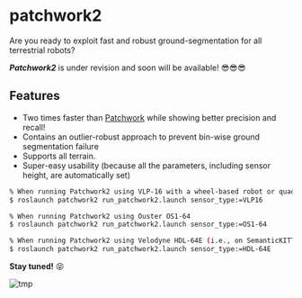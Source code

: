 # patchwork2

Are you ready to exploit fast and robust ground-segmentation for all terrestrial robots?

***Patchwork2*** is under revision and soon will be available! :sunglasses::sunglasses::sunglasses: 

## Features

* Two times faster than [Patchwork](https://github.com/LimHyungTae/patchwork) while showing better precision and recall!
* Contains an outlier-robust approach to prevent bin-wise ground segmentation failure
* Supports all terrain.
* Super-easy usability (because all the parameters, including sensor height, are automatically set)

```bash
% When running Patchwork2 using VLP-16 with a wheel-based robot or quadruped robot
$ roslaunch patchwork2 run_patchwork2.launch sensor_type:=VLP16

% When running Patchwork2 using Ouster OS1-64
$ roslaunch patchwork2 run_patchwork2.launch sensor_type:=OS1-64

% When running Patchwork2 using Velodyne HDL-64E (i.e., on SemanticKITTI dataset)
$ roslaunch patchwork2 run_patchwork2.launch sensor_type:=HDL-64E
```

**Stay tuned!** :stuck_out_tongue_closed_eyes:	

![tmp](materials/Patchwork2_demo_original.gif)
